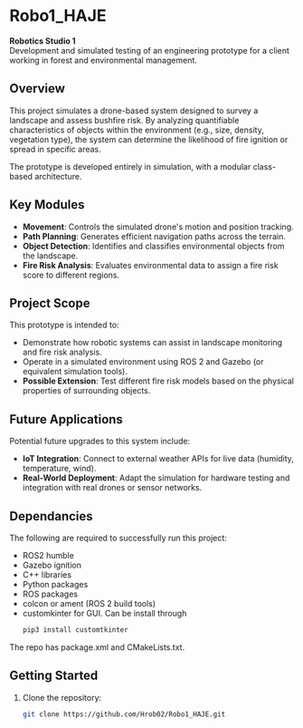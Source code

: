 # Robo1_HAJE

**Robotics Studio 1**  
Development and simulated testing of an engineering prototype for a client working in forest and environmental management.

## Overview

This project simulates a drone-based system designed to survey a landscape and assess bushfire risk. By analyzing quantifiable characteristics of objects within the environment (e.g., size, density, vegetation type), the system can determine the likelihood of fire ignition or spread in specific areas.

The prototype is developed entirely in simulation, with a modular class-based architecture.

## Key Modules

- **Movement**: Controls the simulated drone's motion and position tracking.
- **Path Planning**: Generates efficient navigation paths across the terrain.
- **Object Detection**: Identifies and classifies environmental objects from the landscape.
- **Fire Risk Analysis**: Evaluates environmental data to assign a fire risk score to different regions.

## Project Scope

This prototype is intended to:

- Demonstrate how robotic systems can assist in landscape monitoring and fire risk analysis.
- Operate in a simulated environment using ROS 2 and Gazebo (or equivalent simulation tools).
- **Possible Extension**: Test different fire risk models based on the physical properties of surrounding objects.

## Future Applications

Potential future upgrades to this system include:

- **IoT Integration**: Connect to external weather APIs for live data (humidity, temperature, wind).
- **Real-World Deployment**: Adapt the simulation for hardware testing and integration with real drones or sensor networks.

## Dependancies
The following are required to successfully run this project:

- ROS2 humble
- Gazebo ignition
- C++ libraries
- Python packages
- ROS packages
- colcon or ament (ROS 2 build tools)
- customkinter for GUI. Can be install through
     ```bash
   pip3 install customtkinter

The repo has package.xml and CMakeLists.txt.

## Getting Started

1. Clone the repository:
   ```bash
   git clone https://github.com/Hrob02/Robo1_HAJE.git

